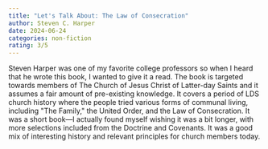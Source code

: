 ```yaml
---
title: "Let's Talk About: The Law of Consecration"
author: Steven C. Harper
date: 2024-06-24
categories: non-fiction
rating: 3/5
---
```


Steven Harper was one of my favorite college professors so when I heard that he wrote this book, I wanted to give it a read. The book is targeted towards members of The Church of Jesus Christ of Latter-day Saints and it assumes a fair amount of pre-existing knowledge. It covers a period of LDS church history where the people tried various forms of communal living, including "The Family," the United Order, and the Law of Consecration. It was a short book—I actually found myself wishing it was a bit longer, with more selections included from the Doctrine and Covenants. It was a good mix of interesting history and relevant principles for church members today.
